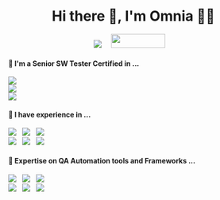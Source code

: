 <h1 align="center">Hi there 👋, I'm Omnia 👩‍💻</h1>
<p align="center">
    <a href="https://www.linkedin.com/in/omnia-tarek-b38b99ab/"><img src="https://img.shields.io/badge/linkedin-%230077B5.svg?&style=for-the-badge&logo=linkedin&logoColor=white"/></a>&nbsp;&nbsp;&nbsp;&nbsp;
    <a href="https://testautomationu.applitools.com/certificate/?id=84deca70"><img src="https://testautomationu.applitools.com/logo.png" width="109" height="28"></a>&nbsp;&nbsp;&nbsp;&nbsp;
  </p>
  
 

<!--
- 🔭 I'm a Senior SW Tester Certified in ... ( ISTQB Foundation Level , ISTQB Foundation extension-Agile , ISTQB Mobile Application Tester)
- 🌱 I have experience in ...
- 💻 Experience executing automated and manual test scripts for requirement validation, integration, regression, performance and usability testing
- 🤖 Expertise on QA Automation tools ...
     - Extensive experience working in various testing frameworks (Selenium, TestNG, Postman, Jmeter,Nightwatchjs, cypress, mocha)
     - Proficient in developing software or test automation in Javascript, Java
     - Generate Automated Reports in UI and Api Testing
     - Working knowledge of bug tracking tools such as Atlassian and Jira
- 🔍 Efficient multitasker
-->

<h4> 🔭 I'm a Senior SW Tester Certified in ...</h4>

<p >
  <img src="https://img.shields.io/badge/ISTQB-Foundation%20Level-blue?style=for-the-badge&labelColor=red&logo-ISTQB" />
  <br><img src="https://img.shields.io/badge/ISTQB-Foundation%20Extension%20Agile-blue?style=for-the-badge&labelColor=red&logo-ISTQB" />
  <br><img src="https://img.shields.io/badge/ISTQB-Mobile%20Application%20Tester-blue?style=for-the-badge&labelColor=red&logo-ISTQB" />
</br>
  <img 
</p>
    
<h4> 🌱 I have experience in ...</h4>

<p >
  <img src="https://img.shields.io/badge/Integration%20Testing-red?&style=for-the-badge&logo=logoColor=white" />&nbsp;&nbsp;
  <img src="https://img.shields.io/badge/Regression%20Testing-yellow?&style=for-the-badge&logo=logoColor=white" />&nbsp;&nbsp;
  <img src="https://img.shields.io/badge/USABILITY%20Testing-green?&style=for-the-badge&logo=logoColor=white" />
  <br><img src="https://img.shields.io/badge/Mobile%20Testing-blue?&style=for-the-badge&logo=logoColor=white" />&nbsp;&nbsp;
      <img src="https://img.shields.io/badge/API%20Testing-orange?&style=for-the-badge&logo=logoColor=white" />&nbsp;&nbsp;
      <img src="https://img.shields.io/badge/LOAD%20Testing-brown?&style=for-the-badge&logo=logoColor=white" /></br>
</p>
    
 
<h4> 🤖 Expertise on QA Automation tools and Frameworks ...</h4>

<p >
  <img src="https://img.shields.io/badge/NIGHTWATCHJS-black?&style=for-the-badge&logo=logoColor=white" />&nbsp;&nbsp;
  <img src="https://img.shields.io/badge/CYPRESS-rgb(1, 184, 172)?&style=for-the-badge&logo=logoColor=white" />&nbsp;&nbsp;
  <img src="https://img.shields.io/badge/SELENIUM-gray?&style=for-the-badge&logo=logoColor=white"/>
  <br><img src="https://img.shields.io/badge/TESTNG-red?&style=for-the-badge&logo=logoColor=white" />&nbsp;&nbsp;
  <img src="https://img.shields.io/badge/POSTMAN-orange?&style=for-the-badge&logo=logoColor=white" />&nbsp;&nbsp;
  <img src="https://img.shields.io/badge/JMETER-blue?&style=for-the-badge&logo=logoColor=white" /></br>
</p>
